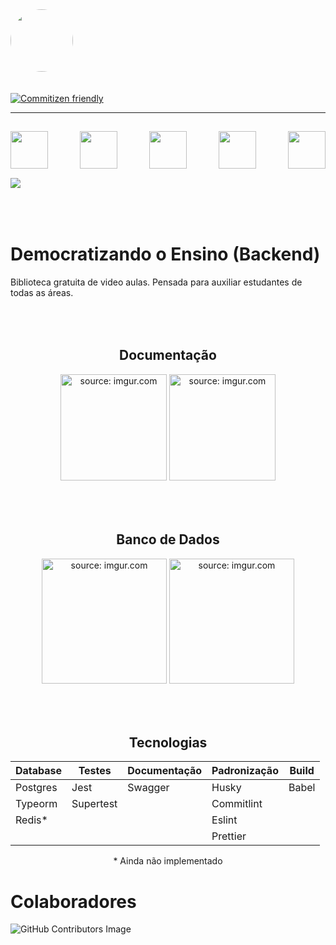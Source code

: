 <div style="display:flex; align-items:left; padding:0px 0px 20px 0px; ">
  <img src="https://i.imgur.com/Kt64d3S.png" width="100" style="border-radius:50%"/>
</div>

[![Commitizen friendly](https://img.shields.io/badge/commitizen-friendly-brightgreen.svg)](http://commitizen.github.io/cz-cli/)

<hr>

<div style="display:flex; padding:15px 0px;justify-content: space-between">
 <img height="60" src="https://cdn.jsdelivr.net/gh/devicons/devicon/icons/typescript/typescript-original.svg" />
 <img height="60" src="https://cdn.jsdelivr.net/gh/devicons/devicon/icons/nodejs/nodejs-original-wordmark.svg" />
 <img height="60" src="https://cdn.jsdelivr.net/gh/devicons/devicon/icons/postgresql/postgresql-plain-wordmark.svg" />
 <img height="60" src="https://cdn.jsdelivr.net/gh/devicons/devicon/icons/jest/jest-plain.svg" />
 <img height="60" src="https://cdn.jsdelivr.net/gh/devicons/devicon/icons/docker/docker-plain-wordmark.svg" />
</div>

 <img src="https://img.shields.io/badge/Express.js-404D59?style=for-the-badge">

<h1 style="padding: 50px 0 0 0"> Democratizando o Ensino (Backend)</h1>
Biblioteca gratuita de video aulas. Pensada para auxiliar estudantes de todas as áreas.

<div align="center" style="padding:50px 0 50px 0;">

  <h2>Documentação</h2>

  <!-- Imagem dos testes -->
  <img height="170px" src="https://i.imgur.com/4gu5wWs.png" title="source: imgur.com" />

  <!-- Imagem das rotas -->
  <img height="170px" src="https://i.imgur.com/T3yxThU.png" title="source: imgur.com" />

</div>

<div align="center" style="padding: 0px 0px 50px 0;">

  <h2> Banco de Dados</h2>

  <!-- Imagem conceitual -->
  <img height="200px" src="https://i.imgur.com/B2fW2Bs.png" title="source: imgur.com" />


  <!-- Imagem lógico -->
  <img height="200px" src="https://i.imgur.com/kdUbR6Z.png" title="source: imgur.com" />

</div>

<div align="center">
  <h2>Tecnologias</h2>
  <table>
    <thead>
      <tr>
        <th>Database</th>
        <th>Testes</th>
        <th>Documentação</th>
        <th>Padronização</th>
        <th>Build</th>
      </tr>
    </thead>
    <tbody>
      <tr>
        <td>Postgres</td>
        <td>Jest</td>
        <td>Swagger</td>
        <td>Husky</td>
        <td>Babel</td>
      </tr>
      <tr>
        <td>Typeorm</td>
        <td>Supertest</td>
        <td></td>
        <td>Commitlint</td>
        <td></td>
      </tr>
      <tr>
        <td>Redis*</td>
        <td></td>
        <td></td>
        <td>Eslint</td>
        <td></td>
      </tr>
      <tr>
        <td></td>
        <td></td>
        <td></td>
        <td>Prettier</td>
        <td></td>
      </tr>
    </tbody>
    <tfoot>
    </tfoot>
  </table>
      * Ainda não implementado
</div>

# Colaboradores
![GitHub Contributors Image](https://contrib.rocks/image?repo=SevenSeas-Tech/demen-backend)
